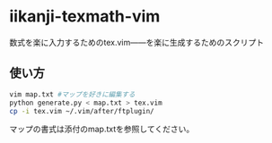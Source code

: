 # iikanji-texmath-vim
数式を楽に入力するためのtex.vim――を楽に生成するためのスクリプト

## 使い方
```bash
vim map.txt #マップを好きに編集する
python generate.py < map.txt > tex.vim
cp -i tex.vim ~/.vim/after/ftplugin/
```

マップの書式は添付のmap.txtを参照してください。
